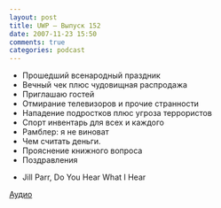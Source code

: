 ```yaml
---
layout: post
title: UWP – Выпуск 152
date: 2007-11-23 15:50
comments: true
categories: podcast
---
```


- Прошедший всенародный праздник
- Вечный чек плюс чудовищная распродажа
- Приглашаю гостей
- Отмирание телевизоров и прочие странности
- Нападение подростков плюс угроза террористов
- Спорт инвентарь для всех и каждого
- Рамблер: я не виноват
- Чем считать деньги.
- Прояснение книжного вопроса
- Поздравления


* Jill Parr, Do You Hear What I Hear

[Аудио](https://podcast.umputun.com/media/ump_podcast152.mp3)
<audio src="https://podcast.umputun.com/media/ump_podcast152.mp3" preload="none">